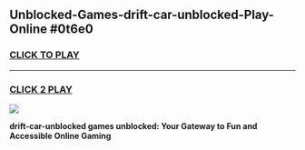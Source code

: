 
## Unblocked-Games-drift-car-unblocked-Play-Online #0t6e0
<h3>
<a href="https://news.freeplayer.one?title=drift-car-unblocked&ref=3">CLICK TO PLAY</a></h3>
<hr>

<h3>
<a href="https://news.freeplayer.one?title=drift-car-unblocked&ref=3">CLICK 2 PLAY</a>
  
</h3>

<a href="https://news.freeplayer.one?title=drift-car-unblocked&ref=3"><img src="https://clearcache.store/games.png"></a>


**drift-car-unblocked games unblocked: Your Gateway to Fun and Accessible Online Gaming**
